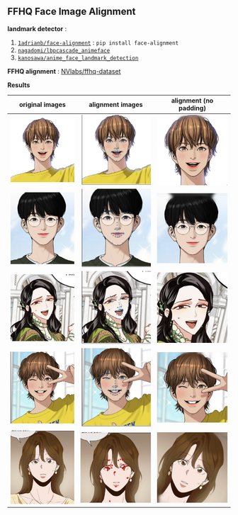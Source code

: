 
## FFHQ Face Image Alignment

**landmark detector** : 
  1. [`1adrianb/face-alignment`](https://github.com/1adrianb/face-alignment) : `pip install face-alignment`
  2. [`nagadomi/lbpcascade_animeface`](https://github.com/nagadomi/lbpcascade_animeface)
  3. [`kanosawa/anime_face_landmark_detection`](https://github.com/kanosawa/anime_face_landmark_detection)
  
  
**FFHQ alignment** : [NVlabs/ffhq-dataset](https://github.com/NVlabs/ffhq-dataset/blob/master/download_ffhq.py)



**Results**

| original images | alignment images | alignment (no padding) | 
| --- | --- | --- |
| <img src='raw_image/ex-1.jpg' width = '700'>  | <img src='landmark/landmark-0000.png' width = '700' > | <img src='align_image/align-0000.png' width = '700' > |
| <img src='raw_image/ex-2.jpg' width = '700'>  | <img src='landmark/landmark-0001.png' width = '700' > | <img src='align_image/align-0001.png' width = '700' > |
| <img src='raw_image/ex-4.jpg' width = '700'>  | <img src='landmark/landmark-0002.png' width = '700' > | <img src='align_image/align-0002.png' width = '700' > |
| <img src='raw_image/ex-7.jpg' width = '700'>  | <img src='landmark/landmark-0003.png' width = '700' > | <img src='align_image/align-0003.png' width = '700' > |
| <img src='raw_image/ex-5.jpg' width = '700'>  | <img src='landmark/landmark2-0000.png' width = '700' > | <img src='align_image/align2-0000.png' width = '700' > |

